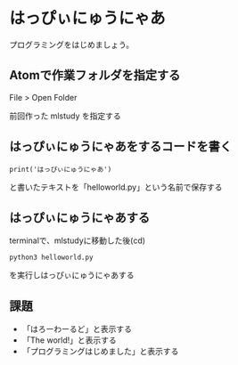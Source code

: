 # はっぴぃにゅうにゃあ

プログラミングをはじめましょう。

## Atomで作業フォルダを指定する

File > Open Folder

前回作った mlstudy を指定する

## はっぴぃにゅうにゃあをするコードを書く

```
print('はっぴぃにゅうにゃあ')
```

と書いたテキストを「helloworld.py」という名前で保存する

## はっぴぃにゅうにゃあする

terminalで、mlstudyに移動した後(cd)

```
python3 helloworld.py
```

を実行しはっぴぃにゅうにゃあする

## 課題

* 「はろーわーるど」と表示する
* 「The world!」と表示する
* 「プログラミングはじめました」と表示する


